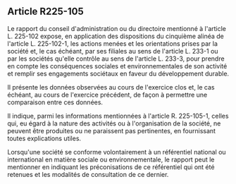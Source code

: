 Article R225-105
----
Le rapport du conseil d'administration ou du directoire mentionné à l'article L.
225-102 expose, en application des dispositions du cinquième alinéa de l'article
L. 225-102-1, les actions menées et les orientations prises par la société et,
le cas échéant, par ses filiales au sens de l'article L. 233-1 ou par les
sociétés qu'elle contrôle au sens de l'article L. 233-3, pour prendre en compte
les conséquences sociales et environnementales de son activité et remplir ses
engagements sociétaux en faveur du développement durable.

Il présente les données observées au cours de l'exercice clos et, le cas
échéant, au cours de l'exercice précédent, de façon à permettre une comparaison
entre ces données.

Il indique, parmi les informations mentionnées à l'article R. 225-105-1, celles
qui, eu égard à la nature des activités ou à l'organisation de la société, ne
peuvent être produites ou ne paraissent pas pertinentes, en fournissant toutes
explications utiles.

Lorsqu'une société se conforme volontairement à un référentiel national ou
international en matière sociale ou environnementale, le rapport peut le
mentionner en indiquant les préconisations de ce référentiel qui ont été
retenues et les modalités de consultation de ce dernier.
